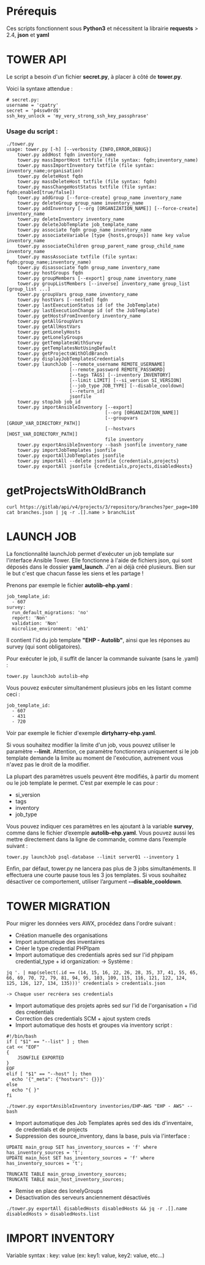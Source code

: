 # Prérequis
Ces scripts fonctionnent sous **Python3** et nécessitent la librairie **requests** > 2.4, **json** et **yaml**

# TOWER API
Le script a besoin d'un fichier **secret.py**, à placer à côté de **tower.py**.

Voici la syntaxe attendue :
```
# secret.py:
username = 'cpatry'
secret = 'p4ssw0rd$'
ssh_key_unlock = 'my_very_strong_ssh_key_passphrase'
```

### Usage du script :
```
./tower.py
usage: tower.py [-h] [--verbosity {INFO,ERROR,DEBUG}]
    tower.py addHost fqdn inventory_name
    tower.py massImportHost txtfile (file syntax: fqdn;inventory_name)
    tower.py massImportInventory txtfile (file syntax: inventory_name;organisation)
    tower.py deleteHost fqdn
    tower.py massDeleteHost txtfile (file syntax: fqdn)
    tower.py massChangeHostStatus txtfile (file syntax: fqdn;enabled[true/false])
    tower.py addGroup [--force-create] group_name inventory_name
    tower.py deleteGroup group_name inventory_name
    tower.py addInventory [--org [ORGANIZATION_NAME]] [--force-create] inventory_name
    tower.py deleteInventory inventory_name
    tower.py deleteJobTemplate job_template_name
    tower.py associate fqdn group_name inventory_name
    tower.py associateVariable [type {hosts,groups}] name key value inventory_name
    tower.py associateChildren group_parent_name group_child_name inventory_name
    tower.py massAssociate txtfile (file syntax: fqdn;group_name;inventory_name)
    tower.py disassociate fqdn group_name inventory_name
    tower.py hostGroups fqdn
    tower.py groupMembers [--export] group_name inventory_name
    tower.py groupListMembers [--inverse] inventory_name group_list [group_list ...]
    tower.py groupVars group_name inventory_name
    tower.py hostVars [--nested] fqdn
    tower.py lastExecutionStatus id (of the JobTemplate)
    tower.py lastExecutionChange id (of the JobTemplate)
    tower.py getHostsFromInventory inventory_name
    tower.py getAllGroupVars
    tower.py getAllHostVars
    tower.py getLonelyHosts
    tower.py getLonelyGroups
    tower.py getTemplatesWithSurvey
    tower.py getTemplatesNotUsingDefault
    tower.py getProjectsWithOldBranch
    tower.py displayJobTemplatesCredentials
    tower.py launchJob [--remote_username REMOTE_USERNAME]
                       [--remote_password REMOTE_PASSWORD]
                       [--tags TAGS] [--inventory INVENTORY]
                       [--limit LIMIT] [--si_version SI_VERSION]
                       [--job_type JOB_TYPE] [--disable_cooldown]
                       [--return_id]
                       jsonfile
    tower.py stopJob job_id
    tower.py importAnsibleInventory [--export]
                                    [--org [ORGANIZATION_NAME]]
                                    [--groupvars [GROUP_VAR_DIRECTORY_PATH]]
                                    [--hostvars [HOST_VAR_DIRECTORY_PATH]]
                                    file inventory
    tower.py exportAnsibleInventory --bash jsonfile inventory_name
    tower.py importJobTemplates jsonfile
    tower.py exportAllJobTemplates jsonfile
    tower.py importAll --delete jsonfile {credentials,projects}
    tower.py exportAll jsonfile {credentials,projects,disabledHosts}
```

# getProjectsWithOldBranch

```
curl https://gitlab/api/v4/projects/3/repository/branches?per_page=100
cat branches.json | jq -r .[].name > branchList
```

# LAUNCH JOB
La fonctionnalité launchJob permet d'exécuter un job template sur l'interface Ansible Tower.
Elle fonctionne à l'aide de fichiers json, qui sont déposés dans le dossier **yaml_launch**.
J'en ai déjà créé plusieurs. Bien sur le but c'est que chacun fasse les siens et les partage !

Prenons par exemple le fichier **autolib-ehp.yaml** :
```
job_template_id:
  - 607
survey:
  run_default_migrations: 'no'
  report: 'Non'
  validation: 'Non'
  microlise_environment: 'eh1'
```
Il contient l'id du job template **"EHP - Autolib"**, ainsi que les réponses au survey (qui sont obligatoires).

Pour exécuter le job, il suffit de lancer la commande suivante (sans le .yaml) :
```
tower.py launchJob autolib-ehp
```

Vous pouvez exécuter simultanément plusieurs jobs en les listant comme ceci :
```
job_template_id:
  - 607
  - 431
  - 720
  ```
Voir par exemple le fichier d'exemple **dirtyharry-ehp.yaml**.

Si vous souhaitez modifier la limite d'un job, vous pouvez utiliser le paramètre **--limit**.
Attention, ce paramètre fonctionnera uniquement si le job template demande la limite au moment de l'exécution, autrement vous n'avez pas le droit de la modifier.

La plupart des paramètres usuels peuvent être modifiés, à partir du moment ou le job template le permet. C’est par exemple le cas pour :

- si_version
- tags
- inventory
- job_type

Vous pouvez indiquer ces paramètres en les ajoutant à la variable **survey**, comme dans le fichier d’exemple **autolib-ehp.yaml**. Vous pouvez aussi les mettre directement dans la ligne de commande, comme dans l’exemple suivant :

```
tower.py launchJob psql-database --limit server01 --inventory 1
```

Enfin, par défaut, tower.py ne lancera pas plus de 3 jobs simultanéments. Il effectuera une courte pause tous les 3 jos templates. Si vous souhaitez désactiver ce comportement, utiliser l’argument **--disable_cooldown**.

# TOWER MIGRATION

Pour migrer les données vers AWX, procédez dans l'ordre suivant :

- Création manuelle des organisations
- Import automatique des inventaires
- Créer le type credential PHPIpam
- Import automatique des credentials après sed sur l'id phpipam credential_type + id organization:
    -> Système :

```jq '. | map(select(.id == (14, 15, 16, 22, 26, 28, 35, 37, 41, 55, 65, 66, 69, 70, 72, 79, 81, 94, 95, 103, 109, 115, 116, 121, 122, 124, 125, 126, 127, 134, 135)))' credentials > credentials.json```

    -> Chaque user recréera ses credentials
- Import automatique des projets après sed sur l'id de l'organisation + l'id des credentials
- Correction des credentials SCM + ajout system creds 
- Import automatique des hosts et groupes via inventory script :

```
#!/bin/bash
if [ "$1" == "--list" ] ; then
cat << "EOF"
{
    JSONFILE EXPORTED
}
EOF
elif [ "$1" == "--host" ]; then
  echo '{"_meta": {"hostvars": {}}}'
else
  echo "{ }"
fi
```

```./tower.py exportAnsibleInventory inventories/EHP-AWS "EHP - AWS" --bash```

- Import automatique des Job Templates après sed des ids d'inventaire, de credentials et de projects
- Suppression des source_inventory, dans la base, puis via l'interface :

```
UPDATE main_group SET has_inventory_sources = 'f' where has_inventory_sources = 't';
UPDATE main_host SET has_inventory_sources = 'f' where has_inventory_sources = 't';

TRUNCATE TABLE main_group_inventory_sources;
TRUNCATE TABLE main_host_inventory_sources;

```

- Remise en place des lonelyGroups
- Désactivation des serveurs anciennement désactivés

```./tower.py exportAll disabledHosts disabledHosts && jq -r .[].name disabledHosts > disabledHosts.list```

# IMPORT INVENTORY
Variable syntax : key: value (ex: key1: value, key2: value, etc...)
